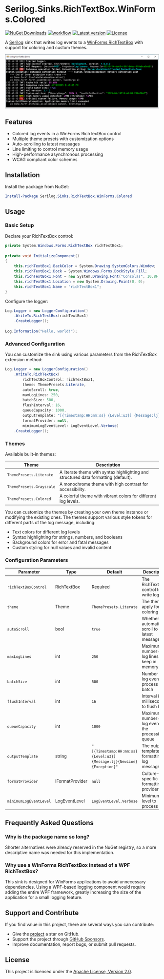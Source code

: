 # Serilog.Sinks.RichTextBox.WinForms.Colored

[![NuGet Downloads](https://img.shields.io/nuget/dt/Serilog.Sinks.RichTextBox.WinForms.Colored.svg)](https://www.nuget.org/packages/Serilog.Sinks.RichTextBox.WinForms.Colored)
[![workflow](https://img.shields.io/github/actions/workflow/status/vonhoff/Serilog.Sinks.RichTextBox.WinForms.Colored/build.yml)](https://github.com/vonhoff/Serilog.Sinks.RichTextBox.WinForms.Colored/actions)
[![Latest version](https://img.shields.io/nuget/v/Serilog.Sinks.RichTextBox.WinForms.Colored.svg)](https://www.nuget.org/packages/Serilog.Sinks.RichTextBox.WinForms.Colored)
[![License](https://img.shields.io/badge/License-Apache_2.0-blue.svg)](https://opensource.org/licenses/Apache-2.0)

A [Serilog](https://github.com/serilog/serilog) sink that writes log events to a [WinForms RichTextBox](https://docs.microsoft.com/en-us/dotnet/desktop/winforms/controls/richtextbox-control-overview-windows-forms) with support for coloring and custom themes.

![Screenshot of Serilog.Sinks.RichTextBox.WinForms.Colored in action](https://raw.githubusercontent.com/vonhoff/Serilog.Sinks.RichTextBox.WinForms.Colored/master/screenshot.png)

## Features

- Colored log events in a WinForms RichTextBox control
- Multiple theme presets with customization options
- Auto-scrolling to latest messages
- Line limiting to control memory usage
- High-performance asynchronous processing
- WCAG compliant color schemes

## Installation

Install the package from NuGet:

```powershell
Install-Package Serilog.Sinks.RichTextBox.WinForms.Colored
```

## Usage

### Basic Setup

Declare your RichTextBox control:

```csharp
private System.Windows.Forms.RichTextBox richTextBox1;

private void InitializeComponent()
{
    this.richTextBox1.BackColor = System.Drawing.SystemColors.Window;
    this.richTextBox1.Dock = System.Windows.Forms.DockStyle.Fill;
    this.richTextBox1.Font = new System.Drawing.Font("Consolas", 10.8F, System.Drawing.FontStyle.Bold, System.Drawing.GraphicsUnit.Point);
    this.richTextBox1.Location = new System.Drawing.Point(0, 0);
    this.richTextBox1.Name = "richTextBox1";
}
```

Configure the logger:

```csharp
Log.Logger = new LoggerConfiguration()
    .WriteTo.RichTextBox(richTextBox1)
    .CreateLogger();

Log.Information("Hello, world!");
```

### Advanced Configuration

You can customize the sink using various parameters from the RichTextBox extension method:

```csharp
Log.Logger = new LoggerConfiguration()
    .WriteTo.RichTextBox(
        richTextBoxControl: richTextBox1,
        theme: ThemePresets.Literate,
        autoScroll: true,
        maxLogLines: 250,
        batchSize: 500,
        flushInterval: 16,
        queueCapacity: 1000,
        outputTemplate: "[{Timestamp:HH:mm:ss} {Level:u3}] {Message:lj}{NewLine}{Exception}",
        formatProvider: null,
        minimumLogEventLevel: LogEventLevel.Verbose)
    .CreateLogger();
```

### Themes

Available built-in themes:

| Theme                       | Description                                                                  |
|-----------------------------|------------------------------------------------------------------------------|
| `ThemePresets.Literate`     | A literate theme with syntax highlighting and structured data formatting (default). |
| `ThemePresets.Grayscale`    | A monochrome theme with high contrast for accessibility.                     |
| `ThemePresets.Colored`      | A colorful theme with vibrant colors for different log levels.              |

You can customize the themes by creating your own theme instance or modifying the existing ones. The themes support various style tokens for different parts of the log message, including:
- Text colors for different log levels
- Syntax highlighting for strings, numbers, and booleans
- Background colors for error and fatal messages
- Custom styling for null values and invalid content

### Configuration Parameters

| Parameter | Type | Default | Description |
|-----------|------|---------|-------------|
| `richTextBoxControl` | RichTextBox | Required | The RichTextBox control to write logs to |
| `theme` | Theme | `ThemePresets.Literate` | The theme to apply for coloring |
| `autoScroll` | bool | `true` | Whether to automatically scroll to the latest message |
| `maxLogLines` | int | `250` | Maximum number of log lines to keep in memory |
| `batchSize` | int | `500` | Number of log events to process in a batch |
| `flushInterval` | int | `16` | Interval in milliseconds to flush logs |
| `queueCapacity` | int | `1000` | Maximum number of log events in the processing queue |
| `outputTemplate` | string | `"[{Timestamp:HH:mm:ss} {Level:u3}] {Message:lj}{NewLine}{Exception}"` | The output template for formatting log messages |
| `formatProvider` | IFormatProvider | `null` | Culture-specific formatting provider |
| `minimumLogEventLevel` | LogEventLevel | `LogEventLevel.Verbose` | Minimum log level to process |

## Frequently Asked Questions

### Why is the package name so long?

Shorter alternatives were already reserved in the NuGet registry, so a more descriptive name was needed for this implementation.

### Why use a WinForms RichTextBox instead of a WPF RichTextBox?

This sink is designed for WinForms applications to avoid unnecessary dependencies. Using a WPF-based logging component would require adding the entire WPF framework, greatly increasing the size of the application for a small logging feature.

## Support and Contribute

If you find value in this project, there are several ways you can contribute:

- Give the [project](https://github.com/vonhoff/Serilog.Sinks.RichTextBox.WinForms.Colored) a star on GitHub.
- Support the project through [GitHub Sponsors](https://github.com/sponsors/vonhoff).
- Improve documentation, report bugs, or submit pull requests.

## License

This project is licensed under the [Apache License, Version 2.0](LICENSE).
